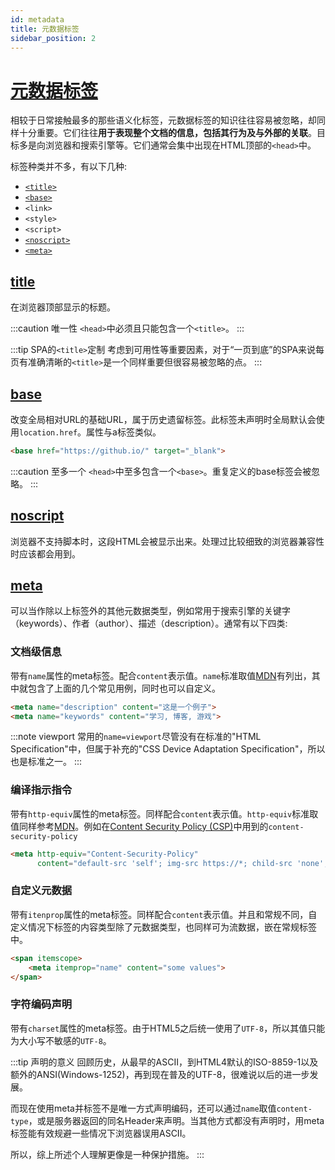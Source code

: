 ```yaml
---
id: metadata
title: 元数据标签
sidebar_position: 2
---
```


# [元数据标签](https://developer.mozilla.org/en-US/docs/Web/Guide/HTML/Content_categories#metadata_content)

相较于日常接触最多的那些语义化标签，元数据标签的知识往往容易被忽略，却同样十分重要。它们往往**用于表现整个文档的信息，包括其行为及与外部的关联**。目标多是向浏览器和搜索引擎等。它们通常会集中出现在HTML顶部的`<head>`中。

标签种类并不多，有以下几种:
- [`<title>`](#title)
- [`<base>`](#base)
- `<link>`
- `<style>`
- `<script>`
- [`<noscript>`](#noscript)
- [`<meta>`](#meta)

## [title](https://developer.mozilla.org/en-US/docs/Web/HTML/Element/title)
在浏览器顶部显示的标题。

:::caution 唯一性
`<head>`中必须且只能包含一个`<title>`。
:::

:::tip SPA的`<title>`定制
考虑到可用性等重要因素，对于“一页到底”的SPA来说每页有准确清晰的`<title>`是一个同样重要但很容易被忽略的点。
:::


## [base](https://developer.mozilla.org/en-US/docs/Web/HTML/Element/base)
改变全局相对URL的基础URL，属于历史遗留标签。此标签未声明时全局默认会使用`location.href`。属性与a标签类似。

```HTML
<base href="https://github.io/" target="_blank">
```

:::caution 至多一个
`<head>`中至多包含一个`<base>`。重复定义的base标签会被忽略。
:::

## [noscript](https://developer.mozilla.org/en-US/docs/Web/HTML/Element/noscript)

浏览器不支持脚本时，这段HTML会被显示出来。处理过比较细致的浏览器兼容性时应该都会用到。

## [meta](https://developer.mozilla.org/en-US/docs/Web/HTML/Element/meta)

可以当作除以上标签外的其他元数据类型，例如常用于搜索引擎的关键字（keywords）、作者（author）、描述（description）。通常有以下四类:

### 文档级信息 
带有`name`属性的meta标签。配合`content`表示值。`name`标准取值[MDN](https://developer.mozilla.org/en-US/docs/Web/HTML/Element/meta/name)有列出，其中就包含了上面的几个常见用例，同时也可以自定义。

```HTML
<meta name="description" content="这是一个例子">
<meta name="keywords" content="学习, 博客, 游戏">
```

:::note viewport
常用的`name=viewport`尽管没有在标准的"HTML Specification"中，但属于补充的"CSS Device Adaptation Specification"，所以也是标准之一。
:::

### 编译指示指令
带有`http-equiv`属性的meta标签。同样配合`content`表示值。`http-equiv`标准取值同样参考[MDN](https://developer.mozilla.org/en-US/docs/Web/HTML/Element/meta#attr-http-equiv)。例如在[Content Security Policy (CSP)](https://developer.mozilla.org/en-US/docs/Web/HTTP/CSP)中用到的`content-security-policy`

```HTML
<meta http-equiv="Content-Security-Policy"
      content="default-src 'self'; img-src https://*; child-src 'none';">
```

### 自定义元数据
带有`itenprop`属性的meta标签。同样配合`content`表示值。并且和常规不同，自定义情况下标签的内容类型除了元数据类型，也同样可为流数据，嵌在常规标签中。

```HTML
<span itemscope>
    <meta itemprop="name" content="some values">
</span>
```

### 字符编码声明
带有`charset`属性的meta标签。由于HTML5之后统一使用了`UTF-8`，所以其值只能为大小写不敏感的`UTF-8`。

:::tip 声明的意义
回顾历史，从最早的ASCII，到HTML4默认的ISO-8859-1以及额外的ANSI(Windows-1252)，再到现在普及的UTF-8，很难说以后的进一步发展。

而现在使用meta并标签不是唯一方式声明编码，还可以通过`name`取值`content-type`，或是服务器返回的同名Header来声明。当其他方式都没有声明时，用meta标签能有效规避一些情况下浏览器误用ASCII。

所以，综上所述个人理解更像是一种保护措施。
:::

